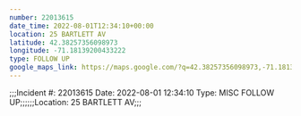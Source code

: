 ```yaml
---
number: 22013615
date_time: 2022-08-01T12:34:10+00:00
location: 25 BARTLETT AV
latitude: 42.38257356098973
longitude: -71.18139200433222
type: FOLLOW UP
google_maps_link: https://maps.google.com/?q=42.38257356098973,-71.18139200433222
---
```


;;;Incident #: 22013615  Date: 2022-08-01 12:34:10   Type: MISC FOLLOW UP;;;;;;Location: 25 BARTLETT AV;;;

